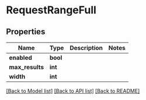 # RequestRangeFull

## Properties
Name | Type | Description | Notes
------------ | ------------- | ------------- | -------------
**enabled** | **bool** |  | 
**max_results** | **int** |  | 
**width** | **int** |  | 

[[Back to Model list]](../README.md#documentation-for-models) [[Back to API list]](../README.md#documentation-for-api-endpoints) [[Back to README]](../README.md)


